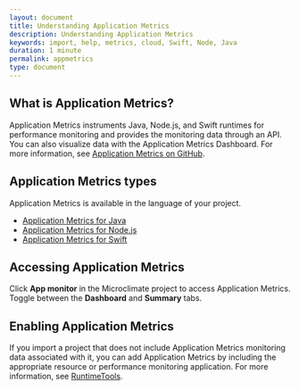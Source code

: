 ```yaml
---
layout: document
title: Understanding Application Metrics
description: Understanding Application Metrics
keywords: import, help, metrics, cloud, Swift, Node, Java
duration: 1 minute
permalink: appmetrics
type: document
---
```


## What is Application Metrics?

Application Metrics instruments Java, Node.js, and Swift runtimes for performance monitoring and provides the monitoring data through an API. You can also visualize data with the Application Metrics Dashboard. For more information, see [Application Metrics on GitHub](https://github.com/RuntimeTools/appmetrics).

## Application Metrics types

Application Metrics is available in the language of your project.
* [Application Metrics for Java](https://developer.ibm.com/javasdk/application-metrics-java/)
* [Application Metrics for Node.js](https://developer.ibm.com/node/monitoring-post-mortem/application-metrics-node-js/)
* [Application Metrics for Swift](https://developer.ibm.com/swift/monitoring-diagnostics/application-metrics-for-swift/)

## Accessing Application Metrics

Click **App monitor** in the Microclimate project to access Application Metrics. Toggle between the **Dashboard** and **Summary** tabs.

## Enabling Application Metrics

If you import a project that does not include Application Metrics monitoring data associated with it, you can add Application Metrics by including the appropriate resource or performance monitoring application. For more information, see [RuntimeTools](https://github.com/RuntimeTools/).
